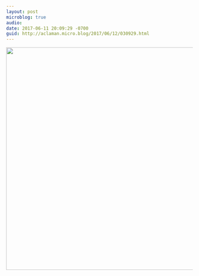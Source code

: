 ```yaml
---
layout: post
microblog: true
audio: 
date: 2017-06-11 20:09:29 -0700
guid: http://aclaman.micro.blog/2017/06/12/030929.html
---
```



<img src="http://micro.alexclaman.com/uploads/2018/289853f969.jpg" width="600" height="600" />
